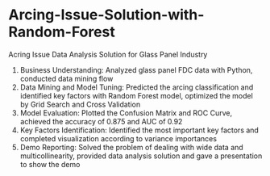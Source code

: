 # Arcing-Issue-Solution-with-Random-Forest

Acring Issue Data Analysis Solution for Glass Panel Industry

1. Business Understanding: Analyzed glass panel FDC data with Python, conducted data mining flow
2. Data Mining and Model Tuning: Predicted the arcing classification and identified key factors with Random Forest model, optimized the model by Grid Search and Cross Validation
3. Model Evaluation: Plotted the Confusion Matrix and ROC Curve, achieved the accuracy of 0.875 and AUC of 0.92
4. Key Factors Identification: Identified the most important key factors and completed visualization according to variance importances 
5. Demo Reporting: Solved the problem of dealing with wide data and multicollinearity, provided data analysis solution and gave a presentation to show the demo


